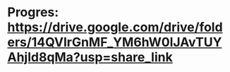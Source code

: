 # Progres: https://drive.google.com/drive/folders/14QVlrGnMF_YM6hW0lJAvTUYAhjld8qMa?usp=share_link 
